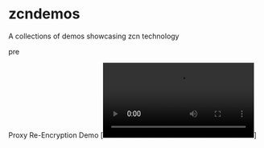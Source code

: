# zcndemos
A collections of demos showcasing zcn technology


pre

Proxy Re-Encryption Demo
[![Video](https://raw.githubusercontent.com/sculptex/zcndemos/main/pre/adameve2.mp4)]
